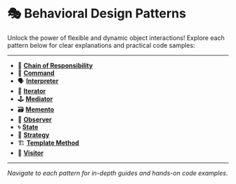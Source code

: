 # 🎭 **Behavioral Design Patterns**

Unlock the power of flexible and dynamic object interactions!
Explore each pattern below for clear explanations and practical code samples:

---

- 🔗 [**Chain of Responsibility**](chain_of_responsibility/)
- 📝 [**Command**](command/)
- 🗣️ [**Interpreter**](interpreter/)
- 🔄 [**Iterator**](iterator/)
- 🕹️ [**Mediator**](mediator/)
- 🗃️ [**Memento**](memento/)
- 👀 [**Observer**](observer/)
- 🌀 [**State**](state/)
- 🧠 [**Strategy**](strategy/)
- 🏗️ [**Template Method**](template_method/)
- 🧳 [**Visitor**](visitor/)

---

_Navigate to each pattern for in-depth guides and hands-on code examples._
